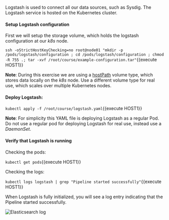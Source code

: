 Logstash is used to connect all our data sources, such as Sysdig. The Logstash service is hosted on the Kubernetes cluster.  

#### Setup Logstash configuration

First we will setup the storage volume, which holds the logstash configuration at our *k8s* node.

`ssh -oStrictHostKeyChecking=no root@node01 "mkdir -p /pods/logstash/configuration ; cd /pods/logstash/configuration ; chmod -R 755 .; tar -xvf /root/course/example-configuration.tar"`{{execute HOST1}}

**Note**: During this exercise we are using a [hostPath](https://kubernetes.io/docs/concepts/storage/volumes/#hostpath) volume type, which stores data locally on the *k8s* node. Use a different volume type for real use, which scales over multiple Kubernetes nodes.

#### Deploy Logstash:

`kubectl apply -f /root/course/logstash.yaml`{{execute HOST1}}

**Note**: For simplicity this YAML file is deploying Logstash as a regular Pod. Do not use a regular pod for deploying Logstash for real use, instead use a *DaemonSet*.

#### Verify that Logstash is running

Checking the pods:

`kubectl get pods`{{execute HOST1}}

Checking the logs:

`kubectl logs logstash | grep "Pipeline started successfully"`{{execute HOST1}}

When Logstash is fully initialized, you will see a log entry indicating that the Pipeline started successfully.

![Elasticsearch log](https://user-images.githubusercontent.com/25182304/43620198-8830e4a6-969f-11e8-9c05-0cd6ffc5ab96.png)
